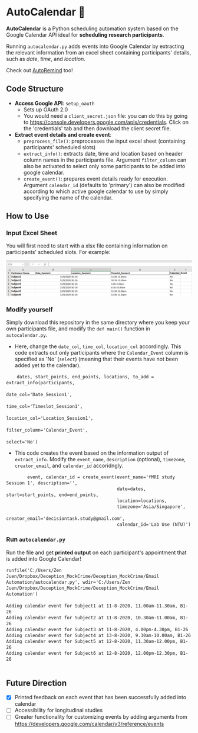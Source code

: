 # AutoCalendar :calendar:
**AutoCalendar** is a Python scheduling automation system based on the Google Calendar API ideal for **scheduling research participants**.

Running `autocalendar.py` adds events into Google Calendar by extracting the relevant information from an excel sheet containing participants' details, such as *date*, *time*, and *location*.

Check out [AutoRemind](https://github.com/zen-juen/AutoRemind) too!

## Code Structure
- **Access Google API**: `setup_oauth`
  - Sets up OAuth 2.0
  - You would need a `client_secret.json` file: you can do this by going to https://console.developers.google.com/apis/credentials. Click on the 'credentials' tab and then download the client secret file.
- **Extract event details and create event**:
  - `preprocess_file()`: preprocesses the input excel sheet (containing participants' scheduled slots)
  - `extract_info()`: extracts date, time and location based on header column names in the participants file. Argument `filter_column` can also be activated to select only some participants to be added into google calendar.
  - `create_event()`: prepares event details ready for execution. Argument `calendar_id` (defaults to 'primary') can also be modified according to which active google calendar to use by simply specifying the name of the calendar.

## How to Use

### Input Excel Sheet
You will first need to start with a xlsx file containing information on participants' scheduled slots. For example:

![Screenshot](images/inputxlsx.PNG)


### Modify yourself
Simply download this repository in the same directory where you keep your own participants file, and modify the `def main()` function in `autocalendar.py`.

- Here, change the `date_col`, `time_col`, `location_col` accordingly. This code extracts out only participants where the `Calendar_Event` column is specified as 'No' (`select`) (meaning that their events have not been added yet to the calendar).
```
    dates, start_points, end_points, locations, to_add = extract_info(participants,
                                                                      date_col='Date_Session1',
                                                                      time_col='Timeslot_Session1',
                                                                      location_col='Location_Session1',
                                                                      filter_column='Calendar_Event',
                                                                      select='No')
```

- This code creates the event based on the information output of `extract_info`. Modify the `event_name`, `description` (optional),
`timezone`, `creator_email`, and `calendar_id` accoridngly.

```
        event, calendar_id = create_event(event_name='fMRI study Session 1', description='',
                                          date=dates, start=start_points, end=end_points,
                                          location=locations,
                                          timezone='Asia/Singapore',
                                          creator_email='decisiontask.study@gmail.com',
                                          calendar_id='Lab Use (NTU)')

```

### Run `autocalendar.py`

Run the file and get **printed output** on each participant's appointment that is added into Google Calendar!
```
runfile('C:/Users/Zen Juen/Dropbox/Deception_MockCrime/Deception_MockCrime/Email Automation/autocalendar.py', wdir='C:/Users/Zen Juen/Dropbox/Deception_MockCrime/Deception_MockCrime/Email Automation')

Adding calendar event for Subject1 at 11-8-2020, 11.00am-11.30am, B1-26 
Adding calendar event for Subject2 at 11-8-2020, 10.30am-11.00am, B1-26 
Adding calendar event for Subject3 at 11-8-2020, 4.00pm-4.30pm, B1-26 
Adding calendar event for Subject4 at 13-8-2020, 9.30am-10.00am, B1-26 
Adding calendar event for Subject5 at 12-8-2020, 11.30am-12.00pm, B1-26 
Adding calendar event for Subject6 at 12-8-2020, 12.00pm-12.30pm, B1-26 


```


## Future Direction
- [x] Printed feedback on each event that has been successfully added into calendar
- [ ] Accessibility for longitudinal studies
- [ ] Greater functionality for customizing events by adding arguments from https://developers.google.com/calendar/v3/reference/events
